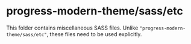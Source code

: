 # progress-modern-theme/sass/etc

This folder contains miscellaneous SASS files. Unlike `"progress-modern-theme/sass/etc"`, these files
need to be used explicitly.
